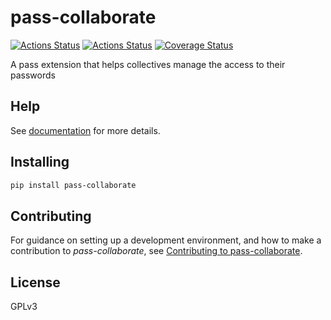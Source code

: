 # pass-collaborate

[![Actions Status](https://github.com/lyz-code/pass-collaborate/workflows/Tests/badge.svg)](https://github.com/lyz-code/pass-collaborate/actions)
[![Actions Status](https://github.com/lyz-code/pass-collaborate/workflows/Build/badge.svg)](https://github.com/lyz-code/pass-collaborate/actions)
[![Coverage Status](https://coveralls.io/repos/github/lyz-code/pass-collaborate/badge.svg?branch=main)](https://coveralls.io/github/lyz-code/pass-collaborate?branch=main)

A pass extension that helps collectives manage the access to their passwords

## Help

See [documentation](https://lyz-code.github.io/pass-collaborate) for more details.

## Installing

```bash
pip install pass-collaborate
```

## Contributing

For guidance on setting up a development environment, and how to make
a contribution to *pass-collaborate*, see [Contributing to
pass-collaborate](https://lyz-code.github.io/pass-collaborate/contributing).

## License

GPLv3

